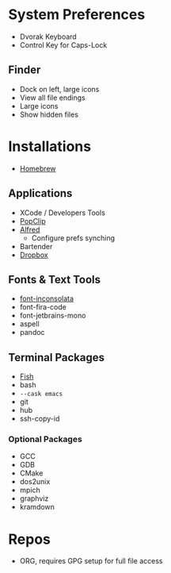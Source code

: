 # System Preferences

- Dvorak Keyboard
- Control Key for Caps-Lock

## Finder

- Dock on left, large icons
- View all file endings
- Large icons
- Show hidden files

# Installations

- [Homebrew](https://brew.sh)

## Applications

- XCode / Developers Tools
- [PopClip](http://pilotmoon.com/popclip/)
- [Alfred](https://www.alfredapp.com)
  - Configure prefs synching
- Bartender
- [Dropbox](http://dropbox.com)

## Fonts & Text Tools

- [font-inconsolata](http://levien.com/type/myfonts/inconsolata.html)
- font-fira-code
- font-jetbrains-mono
- aspell
- pandoc

## Terminal Packages

- [Fish](http://fishshell.com)
- bash
- `--cask emacs`
- git
- hub
- ssh-copy-id

### Optional Packages

- GCC
- GDB
- CMake
- dos2unix
- mpich
- graphviz
- kramdown

# Repos

- ORG, requires GPG setup for full file access
